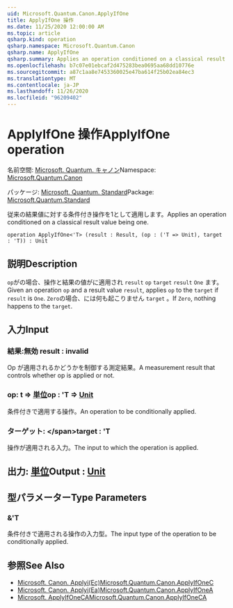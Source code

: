 ```yaml
---
uid: Microsoft.Quantum.Canon.ApplyIfOne
title: ApplyIfOne 操作
ms.date: 11/25/2020 12:00:00 AM
ms.topic: article
qsharp.kind: operation
qsharp.namespace: Microsoft.Quantum.Canon
qsharp.name: ApplyIfOne
qsharp.summary: Applies an operation conditioned on a classical result value being one.
ms.openlocfilehash: b7c07e01ebcaf2d475283bea0695aa68dd10776e
ms.sourcegitcommit: a87c1aa8e7453360025e47ba614f25b02ea84ec3
ms.translationtype: MT
ms.contentlocale: ja-JP
ms.lasthandoff: 11/26/2020
ms.locfileid: "96209402"
---
```

# <a name="applyifone-operation"></a><span data-ttu-id="96162-102">ApplyIfOne 操作</span><span class="sxs-lookup"><span data-stu-id="96162-102">ApplyIfOne operation</span></span>

<span data-ttu-id="96162-103">名前空間: [Microsoft. Quantum. キャノン](xref:Microsoft.Quantum.Canon)</span><span class="sxs-lookup"><span data-stu-id="96162-103">Namespace: [Microsoft.Quantum.Canon](xref:Microsoft.Quantum.Canon)</span></span>

<span data-ttu-id="96162-104">パッケージ: [Microsoft. Quantum. Standard](https://nuget.org/packages/Microsoft.Quantum.Standard)</span><span class="sxs-lookup"><span data-stu-id="96162-104">Package: [Microsoft.Quantum.Standard](https://nuget.org/packages/Microsoft.Quantum.Standard)</span></span>


<span data-ttu-id="96162-105">従来の結果値に対する条件付き操作を1として適用します。</span><span class="sxs-lookup"><span data-stu-id="96162-105">Applies an operation conditioned on a classical result value being one.</span></span>

```qsharp
operation ApplyIfOne<'T> (result : Result, (op : ('T => Unit), target : 'T)) : Unit
```


## <a name="description"></a><span data-ttu-id="96162-106">説明</span><span class="sxs-lookup"><span data-stu-id="96162-106">Description</span></span>

<span data-ttu-id="96162-107">`op`がの場合、操作と結果の値がに適用され `result` `op` `target` `result` `One` ます。</span><span class="sxs-lookup"><span data-stu-id="96162-107">Given an operation `op` and a result value `result`, applies `op` to the `target` if `result` is `One`.</span></span> <span data-ttu-id="96162-108">`Zero`の場合、には何も起こりません `target` 。</span><span class="sxs-lookup"><span data-stu-id="96162-108">If `Zero`, nothing happens to the `target`.</span></span>

## <a name="input"></a><span data-ttu-id="96162-109">入力</span><span class="sxs-lookup"><span data-stu-id="96162-109">Input</span></span>

### <a name="result--__invalidresult__"></a><span data-ttu-id="96162-110">結果:__無効 <Result>__</span><span class="sxs-lookup"><span data-stu-id="96162-110">result : __invalid<Result>__</span></span>

<span data-ttu-id="96162-111">Op が適用されるかどうかを制御する測定結果。</span><span class="sxs-lookup"><span data-stu-id="96162-111">A measurement result that controls whether op is applied or not.</span></span>


### <a name="op--t--unit"></a><span data-ttu-id="96162-112">op: t => [単位](xref:microsoft.quantum.lang-ref.unit)</span><span class="sxs-lookup"><span data-stu-id="96162-112">op : 'T => [Unit](xref:microsoft.quantum.lang-ref.unit)</span></span> 

<span data-ttu-id="96162-113">条件付きで適用する操作。</span><span class="sxs-lookup"><span data-stu-id="96162-113">An operation to be conditionally applied.</span></span>


### <a name="target--t"></a><span data-ttu-id="96162-114">ターゲット: \</span><span class="sxs-lookup"><span data-stu-id="96162-114">target : 'T</span></span>

<span data-ttu-id="96162-115">操作が適用される入力。</span><span class="sxs-lookup"><span data-stu-id="96162-115">The input to which the operation is applied.</span></span>



## <a name="output--unit"></a><span data-ttu-id="96162-116">出力: [単位](xref:microsoft.quantum.lang-ref.unit)</span><span class="sxs-lookup"><span data-stu-id="96162-116">Output : [Unit](xref:microsoft.quantum.lang-ref.unit)</span></span>



## <a name="type-parameters"></a><span data-ttu-id="96162-117">型パラメーター</span><span class="sxs-lookup"><span data-stu-id="96162-117">Type Parameters</span></span>

### <a name="t"></a><span data-ttu-id="96162-118">&</span><span class="sxs-lookup"><span data-stu-id="96162-118">'T</span></span>

<span data-ttu-id="96162-119">条件付きで適用される操作の入力型。</span><span class="sxs-lookup"><span data-stu-id="96162-119">The input type of the operation to be conditionally applied.</span></span>

## <a name="see-also"></a><span data-ttu-id="96162-120">参照</span><span class="sxs-lookup"><span data-stu-id="96162-120">See Also</span></span>

- [<span data-ttu-id="96162-121">Microsoft. Canon. Applyi(Ec)</span><span class="sxs-lookup"><span data-stu-id="96162-121">Microsoft.Quantum.Canon.ApplyIfOneC</span></span>](xref:Microsoft.Quantum.Canon.ApplyIfOneC)
- [<span data-ttu-id="96162-122">Microsoft. Canon. Applyi(Ea)</span><span class="sxs-lookup"><span data-stu-id="96162-122">Microsoft.Quantum.Canon.ApplyIfOneA</span></span>](xref:Microsoft.Quantum.Canon.ApplyIfOneA)
- [<span data-ttu-id="96162-123">Microsoft. ApplyIfOneCA</span><span class="sxs-lookup"><span data-stu-id="96162-123">Microsoft.Quantum.Canon.ApplyIfOneCA</span></span>](xref:Microsoft.Quantum.Canon.ApplyIfOneCA)